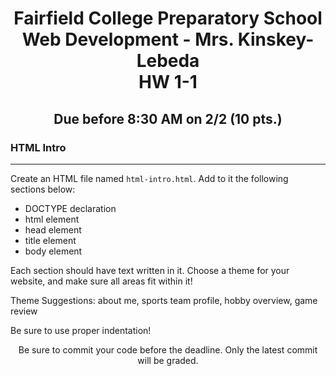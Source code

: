 <h1 align="center">
    Fairfield College Preparatory School<br>
    Web Development - Mrs. Kinskey-Lebeda<br>
    HW 1-1
</h1>

<h2 align="center">
    Due before 8:30 AM on 2/2 (10 pts.)
</h2>

### HTML Intro

---

Create an HTML file named `html-intro.html`. Add to it the following sections below:

* DOCTYPE declaration
* html element
* head element
* title element
* body element

Each section should have text written in it. Choose a theme for your website, and make sure all areas fit within it!

Theme Suggestions: about me, sports team profile, hobby overview, game review

Be sure to use proper indentation!

<p align="center">	Be sure to commit your code before the deadline. Only the latest commit will be graded.</p>
